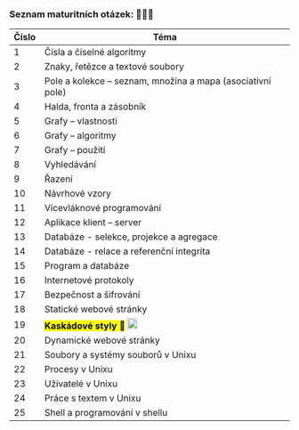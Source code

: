 ### **Seznam maturitních otázek:** 👩🏻‍💻

| **Číslo** | **Téma**                                                   |
|-----------|------------------------------------------------------------|
| 1         | Čísla a číselné algoritmy                                  |
| 2         | Znaky, řetězce a textové soubory                           |
| 3         | Pole a kolekce – seznam, množina a mapa (asociativní pole) |
| 4         | Halda, fronta a zásobník                                   |
| 5         | Grafy – vlastnosti                                         |
| 6         | Grafy – algoritmy                                          |
| 7         | Grafy – použití                                            |
| 8         | Vyhledávání                                                |
| 9         | Řazení                                                     |
| 10        | Návrhové vzory                                             |
| 11        | Vícevláknové programování                                  |
| 12        | Aplikace klient – server                                   |
| 13        | Databáze - selekce, projekce a agregace                    |
| 14        | Databáze - relace a referenční integrita                   |
| 15        | Program a databáze                                         |
| 16        | Internetové protokoly                                      |
| 17        | Bezpečnost a šifrování                                     |
| 18        | Statické webové stránky                                    |
| 19        | <mark>**Kaskádové styly** 💜</mark>  <img src="https://cdn.dribbble.com/users/563824/screenshots/3731626/infinity_3.gif" style="width: 20%;"/>      |
| 20        | Dynamické webové stránky                                   |
| 21        | Soubory a systémy souborů v Unixu                          |
| 22        | Procesy v Unixu                                            |
| 23        | Uživatelé v Unixu                                          |
| 24        | Práce s textem v Unixu                                     |
| 25        | Shell a programování v shellu                              |
